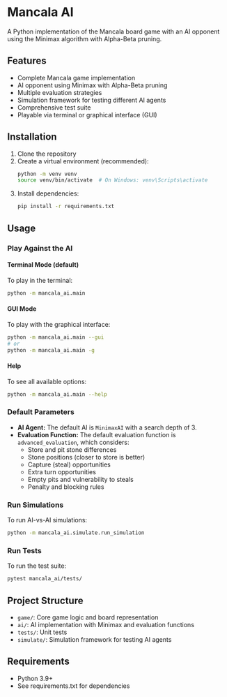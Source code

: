 # Mancala AI

A Python implementation of the Mancala board game with an AI opponent using the Minimax algorithm with Alpha-Beta pruning.

## Features

- Complete Mancala game implementation
- AI opponent using Minimax with Alpha-Beta pruning
- Multiple evaluation strategies
- Simulation framework for testing different AI agents
- Comprehensive test suite
- Playable via terminal or graphical interface (GUI)

## Installation

1. Clone the repository
2. Create a virtual environment (recommended):
   ```bash
   python -m venv venv
   source venv/bin/activate  # On Windows: venv\Scripts\activate
   ```
3. Install dependencies:
   ```bash
   pip install -r requirements.txt
   ```

## Usage

### Play Against the AI

#### Terminal Mode (default)
To play in the terminal:
```bash
python -m mancala_ai.main
```

#### GUI Mode
To play with the graphical interface:
```bash
python -m mancala_ai.main --gui
# or
python -m mancala_ai.main -g
```

#### Help
To see all available options:
```bash
python -m mancala_ai.main --help
```

### Default Parameters

- **AI Agent:** The default AI is `MinimaxAI` with a search depth of 3.
- **Evaluation Function:** The default evaluation function is `advanced_evaluation`, which considers:
  - Store and pit stone differences
  - Stone positions (closer to store is better)
  - Capture (steal) opportunities
  - Extra turn opportunities
  - Empty pits and vulnerability to steals
  - Penalty and blocking rules

### Run Simulations

To run AI-vs-AI simulations:
```bash
python -m mancala_ai.simulate.run_simulation
```

### Run Tests

To run the test suite:
```bash
pytest mancala_ai/tests/
```

## Project Structure

- `game/`: Core game logic and board representation
- `ai/`: AI implementation with Minimax and evaluation functions
- `tests/`: Unit tests
- `simulate/`: Simulation framework for testing AI agents

## Requirements

- Python 3.9+
- See requirements.txt for dependencies 